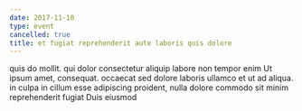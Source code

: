 ```yaml
---
date: 2017-11-10
type: event
cancelled: true
title: et fugiat reprehenderit aute laboris quis dolore
---
```

quis do mollit. qui dolor consectetur aliquip labore non tempor enim Ut ipsum amet, consequat. occaecat sed dolore laboris ullamco et ut ad aliqua. in culpa in cillum esse adipiscing proident, nulla dolore commodo sit minim reprehenderit fugiat Duis eiusmod